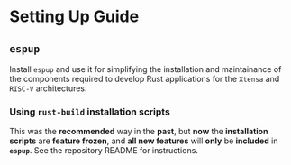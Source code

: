 # Setting Up Guide

## `espup`

Install `espup` and use it for simplifying the installation and maintainance of the components required to develop Rust applications for the `Xtensa` and `RISC-V` architectures.

### Using `rust-build` installation scripts

This was the **recommended** way in the **past**, but **now** the **installation scripts** are **feature frozen**, and **all new features** will **only** be **included** in **`espup`**. See the repository README for instructions.
